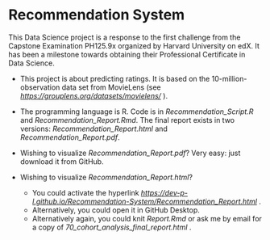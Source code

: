 # Recommendation System

This Data Science project is a response to the first challenge 
from the Capstone Examination PH125.9x organized by Harvard University on edX.
It has been a milestone towards obtaining their Professional Certificate in Data Science.

* This project is about predicting ratings. It is based on the 10-million-observation data set from MovieLens (see *https://grouplens.org/datasets/movielens/* ).

* The programming language is R. Code is in *Recommendation_Script.R* and *Recommendation_Report.Rmd*. The final report exists in two versions: *Recommendation_Report.html* and *Recommendation_Report.pdf*. 

* Wishing to visualize *Recommendation_Report.pdf*? Very easy: just download it from GitHub.

* Wishing to visualize *Recommendation_Report.html*?
  * You could activate the hyperlink *https://dev-p-l.github.io/Recommendation-System/Recommendation_Report.html* .
  * Alternatively, you could open it in GitHub Desktop.
  * Alternatively again, you could knit *Report.Rmd* or ask me by email for a copy of *70_cohort_analysis_final_report.html* .



